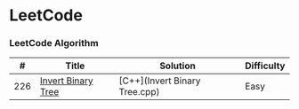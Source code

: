 LeetCode
========

### LeetCode Algorithm

| # | Title | Solution | Difficulty |
|---| ----- | -------- | ---------- |
|226|[Invert Binary Tree](https://leetcode.com/problems/invert-binary-tree/#/description)| [C++](Invert Binary Tree.cpp)|Easy|

